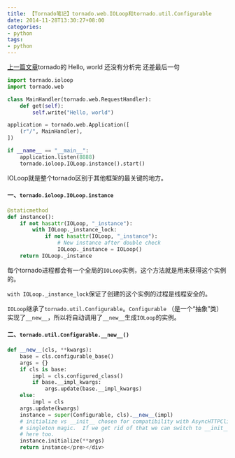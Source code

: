 ```yaml
---
title: 【Tornado笔记】tornado.web.IOLoop和tornado.util.Configurable
date: 2014-11-28T13:30:27+08:00
categories:
- python
tags:
- python
---
```


[上一篇文章](https://www.mtunique.com/tornado_application.html)tornado的 Hello,
world 还没有分析完 还差最后一句

```python
import tornado.ioloop
import tornado.web

class MainHandler(tornado.web.RequestHandler):
    def get(self):
        self.write("Hello, world")

application = tornado.web.Application([
    (r"/", MainHandler),
])

if __name__ == "__main__":
    application.listen(8888)
    tornado.ioloop.IOLoop.instance().start()
```

IOLoop就是整个tornado区别于其他框架的最关键的地方。

<!-- more -->
#### 一、`tornado.ioloop.IOLoop.instance`
```python
@staticmethod
def instance():
    if not hasattr(IOLoop, "_instance"):
        with IOLoop._instance_lock:
            if not hasattr(IOLoop, "_instance"):
                # New instance after double check
                IOLoop._instance = IOLoop()
    return IOLoop._instance
```

每个tornado进程都会有一个全局的`IOLoop`实例，这个方法就是用来获得这个实例的。

`with IOLoop._instance_lock`保证了创建的这个实例的过程是线程安全的。

`IOLoop`继承了`tornado.util.Configurable`。`Configurable`
（是一个“抽象”类）实现了`__new__`，所以将自动调用了`__new__`生成`IOLoop`的实例。

#### 二、`tornado.util.Configurable.__new__()`

```python
def __new__(cls, **kwargs):
    base = cls.configurable_base()
    args = {}
    if cls is base:
        impl = cls.configured_class()
        if base.__impl_kwargs:
            args.update(base.__impl_kwargs)
    else:
        impl = cls
    args.update(kwargs)
    instance = super(Configurable, cls).__new__(impl)
    # initialize vs __init__ chosen for compatibility with AsyncHTTPClient
    # singleton magic.  If we get rid of that we can switch to __init__
    # here too.
    instance.initialize(**args)
    return instance</pre></div>
```
